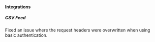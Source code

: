 
#### Integrations

##### CSV Feed

Fixed an issue where the request headers were overwritten when using basic authentication.
